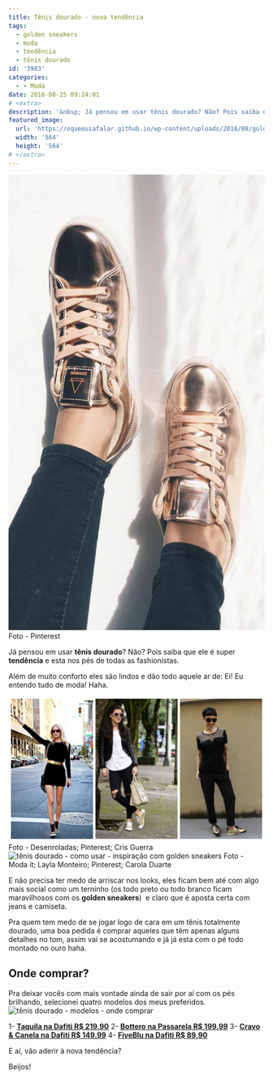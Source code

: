 ```yaml
---
title: Tênis dourado - nova tendência
tags:
  - golden sneakers
  - moda
  - tendência
  - tênis dourado
id: '3983'
categories:
  - - Moda
date: 2016-08-25 09:24:01
# <extra>
description: '&nbsp; Já pensou em usar tênis dourado? Não? Pois saiba que ele é super tendência e esta nos pés de todas as fashionistas. Além de muito conforto eles são lindos e dão todo aquele ar de: Ei! Eu entendo tudo de moda! Haha. E não precisa ter medo de arriscar nos looks, eles ficam bem até com algo mais social como um terninho (os todo preto ou todo branco ficam maravilhosos com os golden sneakers)  e claro que é aposta certa com jeans e camiseta. Pra quem tem medo de se jogar logo de cara em um tênis totalmente dourado, uma boa pedida é comprar aqueles que têm apenas alguns detalhes no tom, assim vai se acostumando e já já esta com o pé todo montado no ouro haha. Onde comprar? Pra deixar vocês com mais vontade ainda de sair &hellip;'
featured_image: 
  url: 'https://oqueeuiafalar.github.io/wp-content/uploads/2016/08/golden-sneakers.jpg'
  width: '564'
  height: '564'
# </extra>
---
```


![como usar golden sneakers](/wp-content/uploads/2016/08/golden-sneakers.jpg) Foto - Pinterest  

Já pensou em usar **tênis dourado**? Não? Pois saiba que ele é super **tendência** e esta nos pés de todas as fashionistas.

Além de muito conforto eles são lindos e dão todo aquele ar de: Ei! Eu entendo tudo de moda! Haha.

![look all black com tênis dourado - como usar](/wp-content/uploads/2016/08/golden-sneakers-como-usar.jpg) Foto - Desenroladas; Pinterest; Cris Guerra ![tênis dourado - como usar - inspiração com golden sneakers](/wp-content/uploads/2016/08/como-usar-tênis-dourado.jpg) Foto - Moda it; Layla Monteiro; Pinterest; Carola Duarte

E não precisa ter medo de arriscar nos looks, eles ficam bem até com algo mais social como um terninho (os todo preto ou todo branco ficam maravilhosos com os **golden sneakers**)  e claro que é aposta certa com jeans e camiseta.

Pra quem tem medo de se jogar logo de cara em um tênis totalmente dourado, uma boa pedida é comprar aqueles que têm apenas alguns detalhes no tom, assim vai se acostumando e já já esta com o pé todo montado no ouro haha.

## Onde comprar?

Pra deixar vocês com mais vontade ainda de sair por aí com os pés brilhando, selecionei quatro modelos dos meus preferidos. ![tênis dourado - modelos - onde comprar ](/wp-content/uploads/2016/08/Onde-comprar-tênis-dourado.jpg)

1- [**Taquila na Dafiti R$ 219.90**](http://www.dafiti.com.br/Tenis-Taquilla-Glitter-Dourado-2287738.html) 2- [**Bottero na Passarela R$ 199.99**](http://www.passarela.com.br/produto/tenis-casual-feminino-bottero-dourado-a-6100199346-0) 3- [**Cravo & Canela na Dafiti R$ 149.99**](http://www.dafiti.com.br/Tenis-Cravo-%26-Canela-Slip-On-Ziper-Lateral-Dourado-1733729.html) 4- [**FiveBlu na Dafiti R$ 89,90**](http://www.dafiti.com.br/Tenis-FiveBlu-Matelasse-Dourado-1878284.html)

E aí, vão aderir à nova tendência?

Beijos!
